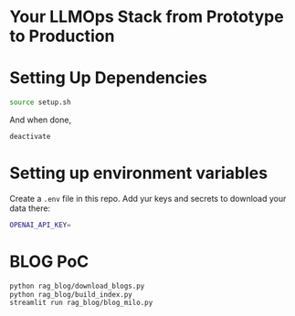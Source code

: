 # Your LLMOps Stack from Prototype to Production

# Setting Up Dependencies

```sh
source setup.sh
```

And when done,

```sh
deactivate
```

# Setting up environment variables

Create a `.env` file in this repo. Add yur keys and secrets to download your data there:

```sh
OPENAI_API_KEY=
```

# BLOG PoC
```sh
python rag_blog/download_blogs.py
python rag_blog/build_index.py
streamlit run rag_blog/blog_milo.py
```

